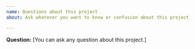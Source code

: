 ```yaml
---
name: Questions about this project
about: Ask whatever you want to know or confusion about this project

---
```


**Question:**
[You can ask any question about this project.]